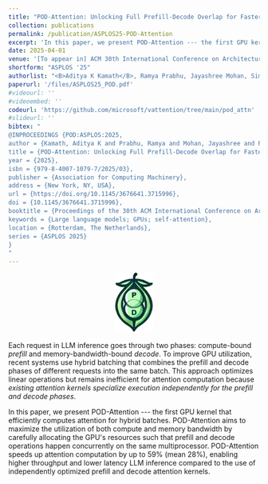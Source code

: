 ```yaml
---
title: "POD-Attention: Unlocking Full Prefill-Decode Overlap for Faster LLM Inference"
collection: publications
permalink: /publication/ASPLOS25-POD-Attention
excerpt: 'In this paper, we present POD-Attention --- the first GPU kernel that efficiently computes attention for hybrid-batch LLM inference. POD-Attention maximizes the utilization of both compute and memory bandwidth by carefully allocating GPU resources such that prefill and decode operations happen concurrently on the same multiprocessor.POD-Attention speeds up attention computation by up to $59\%$ (mean $28\%$), enabling higher throughput and lower latency LLM inference.'
date: 2025-04-01
venue: '[To appear in] ACM 30th International Conference on Architectural Support for Programming Languages and Operating Systems (ASPLOS)'
shortform: "ASPLOS '25"
authorlist: "<B>Aditya K Kamath</B>, Ramya Prabhu, Jayashree Mohan, Simon Peter, Ramachandran Ramjee, Ashish Panwar"
paperurl: '/files/ASPLOS25_POD.pdf'
#videourl: ''
#videoembed: ''
codeurl: 'https://github.com/microsoft/vattention/tree/main/pod_attn'
#slideurl: ''
bibtex: "
@INPROCEEDINGS {POD:ASPLOS:2025,
author = {Kamath, Aditya K and Prabhu, Ramya and Mohan, Jayashree and Peter, Simon and Ramjee, Ramachandran and Panwar, Ashish},
title = {POD-Attention: Unlocking Full Prefill-Decode Overlap for Faster LLM Inference},
year = {2025},
isbn = {979-8-4007-1079-7/2025/03},
publisher = {Association for Computing Machinery},
address = {New York, NY, USA},
url = {https://doi.org/10.1145/3676641.3715996},
doi = {10.1145/3676641.3715996},
booktitle = {Proceedings of the 30th ACM International Conference on Architectural Support for Programming Languages and Operating Systems, Volume 2},
keywords = {Large language models; GPUs; self-attention},
location = {Rotterdam, The Netherlands},
series = {ASPLOS 2025}
}
"
---
```

<p style="text-align:center">
<img alt="POD-Attention" src="/images/pod_attention_logo.png" width="15%">
<p>
Each request in LLM inference goes through two phases: compute-bound <em>prefill</em> and memory-bandwidth-bound <em>decode</em>. To improve GPU utilization, recent systems use hybrid batching that combines the prefill and decode phases of different requests into the same batch. This approach optimizes linear operations but remains inefficient for attention computation because <em>existing attention kernels specialize execution independently for the prefill and decode phases</em>.

In this paper, we present POD-Attention --- the first GPU kernel that efficiently computes attention for hybrid batches. POD-Attention aims to maximize the utilization of both compute and memory bandwidth by carefully allocating the GPU's resources such that prefill and decode operations happen concurrently on the same multiprocessor.
POD-Attention speeds up attention computation by up to $59\%$ (mean $28\%$), enabling higher throughput and lower latency LLM inference compared to the use of independently optimized prefill and decode attention kernels.
